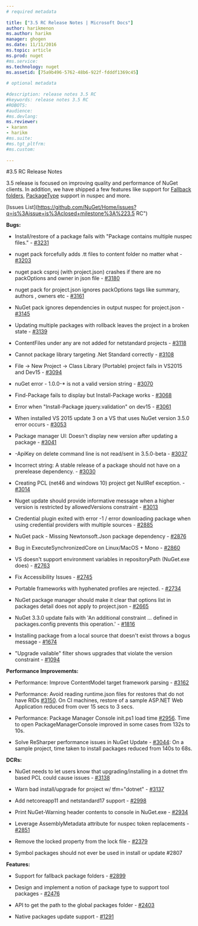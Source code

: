 ```yaml
--- 
# required metadata 
 
title: ["3.5 RC Release Notes | Microsoft Docs"] 
author: harikmenon
ms.author: harikm 
manager: ghogen 
ms.date: 11/11/2016 
ms.topic: article 
ms.prod: nuget 
#ms.service: 
ms.technology: nuget 
ms.assetid: [75a9b496-5762-48b6-922f-fdddf1369c45] 
 
# optional metadata 
 
#description: release notes 3.5 RC
#keywords: release notes 3.5 RC
#ROBOTS: 
#audience: 
#ms.devlang: 
ms.reviewer:  
- karann 
- harikm 
#ms.suite:  
#ms.tgt_pltfrm: 
#ms.custom: 
 
--- 
```


#3.5 RC Release Notes

3.5 release is focused on improving quality and performance of NuGet clients. In addition, we have shipped a few features like support for [Fallback folders](https://github.com/NuGet/Home/issues/2899), [PackageType](https://github.com/NuGet/Home/issues/2476) support in nuspec and more.

[Issues List](https://github.com/NuGet/Home/issues?q=is%3Aissue+is%3Aclosed+milestone%3A%223.5 RC")

**Bugs:**

* Install/restore of a package fails with "Package contains multiple nuspec files." - [#3231](https://github.com/NuGet/Home/issues/3231)

* nuget pack forcefully adds .tt files to content folder no matter what - [#3203](https://github.com/NuGet/Home/issues/3203)

* nuget pack csproj (with project.json) crashes if there are no packOptions and owner in json file - [#3180](https://github.com/NuGet/Home/issues/3180)

* nuget pack for project.json ignores packOptions tags like summary, authors , owners etc - [#3161](https://github.com/NuGet/Home/issues/3161)

* NuGet pack ignores dependencies in output nuspec for project.json - [#3145](https://github.com/NuGet/Home/issues/3145)

* Updating multiple packages with rollback leaves the project in a broken state - [#3139](https://github.com/NuGet/Home/issues/3139)

* ContentFiles under any are not added for netstandard projects - [#3118](https://github.com/NuGet/Home/issues/3118)

* Cannot package library targeting .Net Standard correctly - [#3108](https://github.com/NuGet/Home/issues/3108)

* File -> New Project -> Class Library (Portable) project fails in VS2015 and Dev15 - [#3094](https://github.com/NuGet/Home/issues/3094)

* nuGet error - 1.0.0-* is not a valid version string - [#3070](https://github.com/NuGet/Home/issues/3070)

* Find-Package fails to display but Install-Package works - [#3068](https://github.com/NuGet/Home/issues/3068)

* Error when "Install-Package jquery.validation" on dev15 - [#3061](https://github.com/NuGet/Home/issues/3061)

* When installed VS 2015 update 3 on a VS that uses NuGet version 3.5.0 error occurs - [#3053](https://github.com/NuGet/Home/issues/3053)

* Package manager UI: Doesn't display new version after updating a package - [#3041](https://github.com/NuGet/Home/issues/3041)

* -ApiKey on delete command line is not read/sent in 3.5.0-beta - [#3037](https://github.com/NuGet/Home/issues/3037)

* Incorrect string: A stable release of a package should not have on a prerelease dependency. - [#3030](https://github.com/NuGet/Home/issues/3030)

* Creating PCL (net46 and windows 10) project get NullRef exception. - [#3014](https://github.com/NuGet/Home/issues/3014)

* Nuget update should provide informative message when a higher version is restricted by allowedVersions constraint - [#3013](https://github.com/NuGet/Home/issues/3013)

* Credential plugin exited with error -1 / error downloading package when using credential providers with multiple sources - [#2885](https://github.com/NuGet/Home/issues/2885)

* NuGet pack - Missing Newtonsoft.Json package dependency - [#2876](https://github.com/NuGet/Home/issues/2876)

* Bug in ExecuteSynchronizedCore on Linux/MacOS + Mono - [#2860](https://github.com/NuGet/Home/issues/2860)

* VS doesn't support environment variables in repositoryPath (NuGet.exe does) - [#2763](https://github.com/NuGet/Home/issues/2763)

* Fix Accessibility Issues - [#2745](https://github.com/NuGet/Home/issues/2745)

* Portable frameworks with hyphenated profiles are rejected. - [#2734](https://github.com/NuGet/Home/issues/2734)

* NuGet package manager should make it clear that options list in packages detail does not apply to project.json - [#2665](https://github.com/NuGet/Home/issues/2665)

* NuGet 3.3.0 update fails with 'An additional constraint ... defined in packages.config prevents this operation.' - [#1816](https://github.com/NuGet/Home/issues/1816)

* Installing package from a local source that doesn't exist throws a bogus message - [#1674](https://github.com/NuGet/Home/issues/1674)

* "Upgrade vailable" filter shows upgrades that violate the version constraint - [#1094](https://github.com/NuGet/Home/issues/1094)

**Performance Improvements:**

* Performance: Improve ContentModel target framework parsing - [#3162](https://github.com/NuGet/Home/issues/3162)

* Performance: Avoid reading runtime.json files for restores that do not have RIDs [#3150](https://github.com/NuGet/Home/issues/3150). On CI machines, restore of a sample ASP.NET Web Application reduced from over 15 secs to 3 secs.

* Performance: Package Manager Console init.ps1 load time [#2956](https://github.com/NuGet/Home/issues/2956). Time to open PackageManagerConsole improved in some cases from 132s to 10s.

* Solve ReSharper performance issues in NuGet Update - [#3044](https://github.com/NuGet/Home/issues/3044): On a sample project, time taken to install packages reduced from 140s to 68s.

**DCRs:**

* NuGet needs to let users know that upgrading/installing in a dotnet tfm based PCL could cause issues - [#3138](https://github.com/NuGet/Home/issues/3138)

* Warn bad install/upgrade for project w/ tfm="dotnet" - [#3137](https://github.com/NuGet/Home/issues/3137)

* Add netcoreapp11 and netstandard17 support - [#2998](https://github.com/NuGet/Home/issues/2998)

* Print NuGet-Warning header contents to console in NuGet.exe - [#2934](https://github.com/NuGet/Home/issues/2934)

* Leverage AssemblyMetadata attribute for nuspec token replacements - [#2851](https://github.com/NuGet/Home/issues/2851)

* Remove the locked property from the lock file - [#2379](https://github.com/NuGet/Home/issues/2379)

* Symbol packages should not ever be used in install or update #2807

**Features:**

* Support for fallback package folders - [#2899](https://github.com/NuGet/Home/issues/2899)

* Design and implement a notion of package type to support tool packages - [#2476](https://github.com/NuGet/Home/issues/2476)

* API to get the path to the global packages folder - [#2403](https://github.com/NuGet/Home/issues/2403)

* Native packages update support - [#1291](https://github.com/NuGet/Home/issues/1291)
